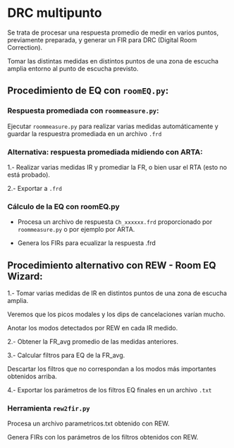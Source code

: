 # DRC multipunto

Se trata de procesar una respuesta promedio de medir en varios puntos, previamente preparada, y generar un FIR para DRC (Digital Room Correction).

Tomar las distintas medidas en distintos puntos de una zona de escucha amplia entorno al punto de escucha previsto.


## Procedimiento de EQ con `roomEQ.py`:
 

### Respuesta promediada con `roommeasure.py`:

Ejecutar `roommeasure.py` para realizar varias medidas automáticamente y guardar la respuestra promediada en un archivo `.frd`


### Alternativa: respuesta promediada midiendo con ARTA:

1.- Realizar varias medidas IR y promediar la FR, o bien usar el RTA (esto no está probado).

2.- Exportar a `.frd`


### Cálculo de la EQ con roomEQ.py

- Procesa un archivo de respuesta `Ch_xxxxxx.frd` proporcionado por `roommeasure.py` o por ejemplo por ARTA.
 
- Genera los FIRs para ecualizar la respuesta .frd



## Procedimiento alternativo con REW - Room EQ Wizard:
 
1.- Tomar varias medidas de IR en distintos puntos de una zona de escucha amplia.

Veremos que los picos modales y los dips de cancelaciones varían mucho. 

Anotar los modos detectados por REW en cada IR medido.
 
2.- Obtener la FR_avg promedio de las medidas anteriores.
 
3.- Calcular filtros para EQ de la FR_avg.
 
Descartar los filtros que no correspondan a los modos más importantes obtenidos arriba.
 
4.- Exportar los parámetros de los filtros EQ finales en un archivo `.txt`
 
### Herramienta `rew2fir.py`

Procesa un archivo parametricos.txt obtenido con REW.
 
Genera FIRs con los parámetros de los filtros obtenidos con REW.

